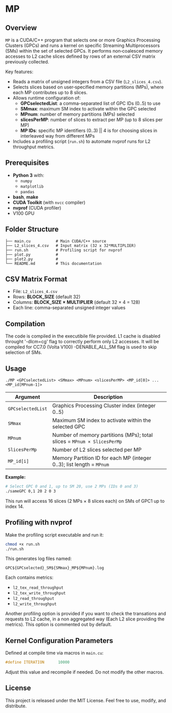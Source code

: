 # MP

## Overview

`MP` is a CUDA/C++ program that selects one or more Graphics Processing Clusters (GPCs) and runs a kernel on 
specific Streaming Multiprocessors (SMs) within the set of selected GPCs. 
It performs non‑coalesced memory accesses to L2 cache slices defined by rows of an external CSV matrix previously collected.

Key features:
- Reads a matrix of unsigned integers from a CSV file (`L2_slices_4.csv`).
- Selects slices based on user‑specified memory partitions (MPs), where each MP contributes up to 8 slices.
- Allows runtime configuration of:
  - **GPCselectedList**: a comma-separated list of GPC IDs (0..5) to use
  - **SMmax**: maximum SM index to activate within the GPC selected
  - **MPnum**: number of memory partitions (MPs) selected
  - **slicesPerMP**: number of slices to extract per MP (up to 8 slices per MP)
  - **MP IDs**: specific MP identifiers (0..3) || 4 is for choosing slices in interleaved way from different MPs
- Includes a profiling script (`run.sh`) to automate nvprof runs for L2 throughput metrics.

## Prerequisites

- **Python 3** with:
  - `numpy`
  - `matplotlib`
  - `pandas`
- **bash**, **make**
- **CUDA Toolkit** (with `nvcc` compiler)
- **nvprof** (CUDA profiler)
- V100 GPU


## Folder Structure

```
├── main.cu           # Main CUDA/C++ source
├── L2_slices_4.csv   # Input matrix (32 x 32*MULTIPLIER)
├── run.sh            # Profiling script for nvprof
├── plot.py           # 
├── plot2.py          #
└── README.md         # This documentation
```

## CSV Matrix Format

- File: `L2_slices_4.csv`
- Rows: **BLOCK_SIZE** (default 32)
- Columns: **BLOCK_SIZE × MULTIPLIER** (default 32 × 4 = 128)
- Each line: comma-separated unsigned integer values

## Compilation

The code is compiled in the executibile file provided. L1 cache is disabled throught '-dlcm=cg' flag to correctly perform only L2 accesses. It will be compiled for CC7.0 (Volta V100)
-DENABLE_ALL_SM flag is used to skip selection of SMs.

## Usage

```
./MP <GPCselectedList> <SMmax> <MPnum> <slicesPerMP> <MP_id[0]> ... <MP_id[MPnum-1]>
```

| Argument            | Description                                                                                                                                                   |
|---------------------|---------------------------------------------------------------------------------------------------------------------------------------------------------------|                             
| `GPCselectedList`   | Graphics Processing Cluster index (integer 0..5) || 6 has 28 interleaved SMs from different GPCs (with no TPC contention)                                     |
| `SMmax`             | Maximum SM index to activate within the selected GPC                                                                                                          |
| `MPnum`             | Number of memory partitions (MPs); total slices = `MPnum × SlicesPerMp`                                                                                       |
| `SlicesPerMp`       | Number of L2 slices selected per MP                                                                                                                           |
| `MP_id[i]`          | Memory Partition ID for each MP (integer 0..3); list length = `MPnum` || MP 4 has L2 slices selected in a interleved way from all the MPs                     |

**Example:**
```bash
# Select GPC 0 and 1, up to SM 20, use 2 MPs (IDs 0 and 3)
./sameGPC 0,1 20 2 0 3
```

This run will access 16 slices (2 MPs × 8 slices each) on SMs of GPC1 up to index 14.

## Profiling with nvprof

Make the profiling script executable and run it:

```bash
chmod +x run.sh
./run.sh
```

This generates log files named:
```
GPC${GPCselected}_SM${SMmax}_MP${MPnum}.log
```
Each contains metrics:
- `l2_tex_read_throughput`
- `l2_tex_write_throughput`
- `l2_read_throughput`
- `l2_write_throughput`

Another profiling option is provided if you want to check the transations and requests to L2 cache, in a non aggregated way (Each L2 slice providing the metrics). 
This option is commented out by default.

## Kernel Configuration Parameters

Defined at compile time via macros in `main.cu`:
```cpp
#define ITERATION      10000
```
Adjust this value and recompile if needed.
Do not modify the other macros.

## License

This project is released under the MIT License. Feel free to use, modify, and distribute.

